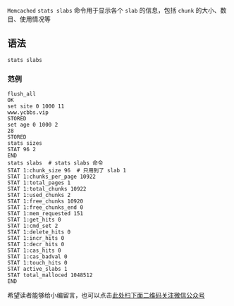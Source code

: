 `Memcached` `stats slabs` 命令用于显示各个 `slab` 的信息，包括 `chunk` 的大小、数目、使用情况等

## 语法 ##

```
stats slabs
```

### 范例 ###

```
flush_all
OK
set site 0 1000 11
www.ycbbs.vip
STORED
set age 0 1000 2
28
STORED
stats sizes
STAT 96 2
END
stats slabs  # stats slabs 命令
STAT 1:chunk_size 96  # 只用到了 slab 1 
STAT 1:chunks_per_page 10922
STAT 1:total_pages 1
STAT 1:total_chunks 10922
STAT 1:used_chunks 2
STAT 1:free_chunks 10920
STAT 1:free_chunks_end 0
STAT 1:mem_requested 151
STAT 1:get_hits 0
STAT 1:cmd_set 2
STAT 1:delete_hits 0
STAT 1:incr_hits 0
STAT 1:decr_hits 0
STAT 1:cas_hits 0
STAT 1:cas_badval 0
STAT 1:touch_hits 0
STAT active_slabs 1
STAT total_malloced 1048512
END
```

希望读者能够给小编留言，也可以点击[此处扫下面二维码关注微信公众号](https://www.ycbbs.vip/?p=28 "此处扫下面二维码关注微信公众号")